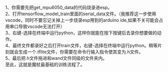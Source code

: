 1、你需要先把get_mpu6050_data的代码烧录进esp。<br>
2、打开tensorflow_model_train里面的serial_data文件。（我推荐这一步使用vscode，同时不要忘记关掉上一步烧录esp用到的arduino ide,如果不关可能会占用串口导致vscode无法打开）<br>
3、右键-选择在终端中运行python，这样你就能在按下按键后去录你想要做的动作。<br>
4、最终文件都录好之后打开train文件，右键-选择在终端中运行python。稍等片刻就会生成一个.tflite文件，你需要在命令行输入指令使其变为.h文件。<br>
5、最后把.h文件拖进和wand文件同级的文件夹内。<br>
至此，这就是魔杖最基础的训练流程了。<br>
